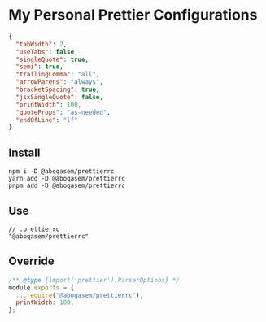 # My Personal Prettier Configurations

```json
{
  "tabWidth": 2,
  "useTabs": false,
  "singleQuote": true,
  "semi": true,
  "trailingComma": "all",
  "arrowParens": "always",
  "bracketSpacing": true,
  "jsxSingleQuote": false,
  "printWidth": 100,
  "quoteProps": "as-needed",
  "endOfLine": "lf"
}
```

## Install

```shell
npm i -D @aboqasem/prettierrc
yarn add -D @aboqasem/prettierrc
pnpm add -D @aboqasem/prettierrc
```

## Use

```jsonc
// .prettierrc
"@aboqasem/prettierrc"
```

## Override

```javascript
/** @type {import('prettier').ParserOptions} */
module.exports = {
  ...require('@aboqasem/prettierrc'),
  printWidth: 100,
};
```

